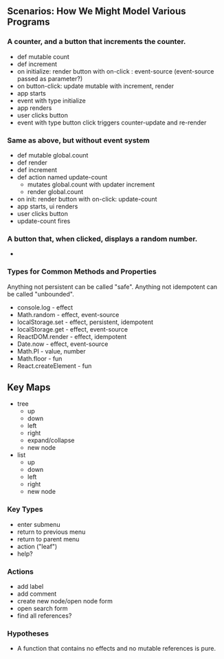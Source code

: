## Scenarios: How We Might Model Various Programs

### A counter, and a button that increments the counter.
- def mutable count
- def increment
- on initialize: render button with on-click : event-source (event-source passed as parameter?)
- on button-click: update mutable with increment, render 
- app starts
- event with type initialize
- app renders
- user clicks button
- event with type button click triggers counter-update and re-render

### Same as above, but without event system
- def mutable global.count
- def render
- def increment
- def action named update-count
  - mutates global.count with updater increment
  - render global.count
- on init: render button with on-click: update-count
- app starts, ui renders
- user clicks button
- update-count fires

### A button that, when clicked, displays a random number.
-

### Types for Common Methods and Properties

Anything not persistent can be called "safe".
Anything not idempotent can be called "unbounded".

- console.log - effect 
- Math.random - effect, event-source
- localStorage.set - effect, persistent, idempotent
- localStorage.get - effect, event-source
- ReactDOM.render - effect, idempotent
- Date.now - effect, event-source
- Math.PI - value, number
- Math.floor - fun
- React.createElement - fun

## Key Maps

- tree
  - up
  - down
  - left
  - right
  - expand/collapse
  - new node
- list
  - up
  - down
  - left
  - right
  - new node

### Key Types
- enter submenu
- return to previous menu
- return to parent menu
- action ("leaf")
- help?

### Actions
- add label
- add comment
- create new node/open node form
- open search form
- find all references?



### Hypotheses

- A function that contains no effects and no mutable references is pure.